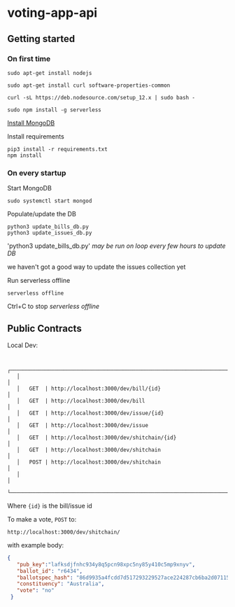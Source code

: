 # voting-app-api

## Getting started

### On first time

```
sudo apt-get install nodejs

sudo apt-get install curl software-properties-common

curl -sL https://deb.nodesource.com/setup_12.x | sudo bash -

sudo npm install -g serverless
```

[Install MongoDB](https://docs.mongodb.com/manual/tutorial/install-mongodb-on-debian/#install-mongodb-community-edition)

Install requirements

```
pip3 install -r requirements.txt
npm install
```

### On every startup

Start MongoDB

```
sudo systemctl start mongod
```

Populate/update the DB

```
python3 update_bills_db.py
python3 update_issues_db.py
```

'python3 update_bills_db.py' _may be run on loop every few hours to update DB_

we haven't got a good way to update the issues collection yet

Run serverless offline

```
serverless offline
```

Ctrl+C to stop _serverless offline_

## Public Contracts

Local Dev:

```

   ┌──────────────────────────────────────────────────────────────────────────────┐
   │                                                                              │
   │   GET  | http://localhost:3000/dev/bill/{id}                                 │
   │   GET  | http://localhost:3000/dev/bill                                      │
   │   GET  | http://localhost:3000/dev/issue/{id}                                │
   │   GET  | http://localhost:3000/dev/issue                                     │
   │   GET  | http://localhost:3000/dev/shitchain/{id}                            │
   │   GET  | http://localhost:3000/dev/shitchain                                 │
   │   POST | http://localhost:3000/dev/shitchain                                 │
   │                                                                              │
   └──────────────────────────────────────────────────────────────────────────────┘
```

Where `{id}` is the bill/issue id

To make a vote, `POST` to:

```
http://localhost:3000/dev/shitchain/
```

with example body:

```json
{
   "pub_key":"lafksdjfnhc934y8q5pcn98xpc5ny85y410c5mp9xnyv",
   "ballot_id": "r6434",
   "ballotspec_hash": "86d9935a4fcdd7d517293229527ace224287cb6ba2d07115f4784db16fece5af",
   "constituency": "Australia",
   "vote": "no"
 }
```
